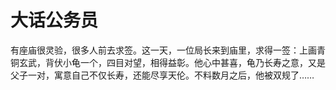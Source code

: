 # 大话公务员

有座庙很灵验，很多人前去求签。这一天，一位局长来到庙里，求得一签：上画青铜玄武，背伏小龟一个，四目对望，相得益彰。他心中甚喜，龟乃长寿之意，又是父子一对，寓意自己不仅长寿，还能尽享天伦。不料数月之后，他被双规了……